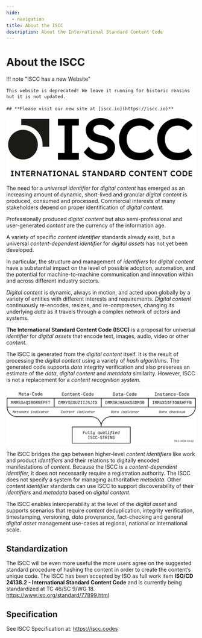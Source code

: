 ```yaml
---
hide:
  - navigation
title: About the ISCC
description: About the International Standard Content Code
---
```


# About the ISCC

!!! note "ISCC has a new Website"

    This website is deprecated! We leave it running for historic reasins but it is not updated.

    ## **Please visit our new site at [iscc.io](https://iscc.io)**

![iscc-sample](images/iscc-logo.png)

The need for a *universal identifier* for *digital content* has emerged as an increasing amount of
dynamic, short-lived and granular *digital content* is produced, consumed and processed. Commercial
interests of many stakeholders depend on proper identification of *digital content*.

Professionally produced *digital content* but also semi-professional and user-generated *content*
are the currency of the information age.

A variety of specific *content identifier* standards already exist, but a universal
*content-dependent identifier* for *digital assets* has not yet been developed.

In particular, the structure and management of *identifiers* for *digital content* have a
substantial impact on the level of possible adoption, automation, and the potential for
machine-to-machine communication and innovation within and across different industry sectors.

*Digital content* is dynamic, always in motion, and acted upon globally by a variety of entities
with different interests and requirements. *Digital content* continuously re-encodes, resizes, and
re-compresses, changing its underlying *data* as it travels through a complex network of *actors*
and systems.

**The International Standard Content Code (ISCC)** is a proposal for universal *identifier* for
*digital assets* that encode text, images, audio, video or other *content.*

The ISCC is generated from the *digital content* itself. It is the result of processing the *digital
content* using a variety of *hash algorithms.* The generated code supports *data* integrity
verification and also preserves an estimate of the *data*, *digital content* and *metadata*
similarity. However, ISCC is not a replacement for a *content recognition system*.

![ISCC Components Structure](images/iscc-components.svg)

The ISCC bridges the gap between higher-level *content identifiers* like work and product
*identifiers* and their relations to digitally encoded manifestations of *content*. Because the ISCC
is a *content-dependent identifier,* it does not necessarily require a registration authority. The
ISCC does not specify a system for managing authoritative *metadata*. Other *content identifier*
standards can use ISCC to support discoverability of their *identifiers* and *metadata* based on
*digital content*.

The ISCC enables interoperability at the level of the *digital asset* and supports scenarios that
require *content* deduplication, integrity verification, timestamping, versioning, *data*
provenance, fact-checking and general *digital asset* management use-cases at regional, national or
international scale.

## Standardization

The ISCC will be even more useful the more users agree on the suggested standard procedure of
hashing the content in order to create the content’s unique code. The ISCC has been accepted by ISO
as full work item **ISO/CD 24138.2 - International Standard Content Code** and is currently being
standardized at TC 46/SC 9/WG 18. https://www.iso.org/standard/77899.html

## Specification

See ISCC Specification at: <https://iscc.codes>
